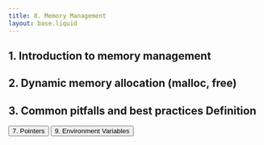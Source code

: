 ```yaml
---
title: 8. Memory Management
layout: base.liquid
---
```


## 1. Introduction to memory management

## 2. Dynamic memory allocation (malloc, free)

## 3. Common pitfalls and best practices Definition

<a href="/blog/c/pointers/"><button class="prevlink">7. Pointers</button></a>
<a href="/blog/c/args/"><button class="nextlink">9. Environment Variables</button></a>
